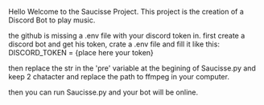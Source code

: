 Hello Welcome to the Saucisse Project.
This project is the creation of a Discord Bot to play music.

the github is missing a .env file with your discord token in.
first create a discord bot and get his token, crate a .env file and fill it like this: DISCORD_TOKEN = {place here your token}

then replace the str in the 'pre' variable at the begining of Saucisse.py and keep 2 chatacter and replace the path to ffmpeg in your computer.

then you can run Saucisse.py and your bot will be online.
 

